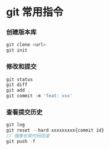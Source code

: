 # git 常用指令

### 创建版本库
```js
git clone <url>
git init
```
### 修改和提交
```js
git status
git diff
git add .
git commit -m 'feat: xxx'
```
### 查看提交历史
```js
git log
git reset --hard xxxxxxxxx{commit id}
// 强推仓库代码回滚
git push -f
```